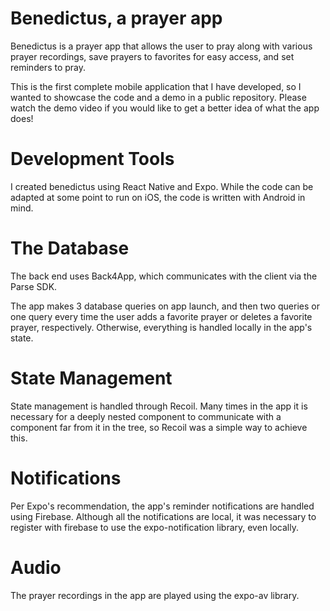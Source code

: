 # Benedictus, a prayer app

Benedictus is a prayer app that allows the user to pray along with various prayer recordings, save prayers to favorites for easy access, and set reminders to pray.

This is the first complete mobile application that I have developed, so I wanted to showcase the code and a demo in a public repository. Please watch the demo video if you would like to get a better idea of what the app does!

# Development Tools

I created benedictus using React Native and Expo. While the code can be adapted at some point to run on iOS, the code is written with Android in mind.

# The Database

The back end uses Back4App, which communicates with the client via the Parse SDK.

The app makes 3 database queries on app launch, and then two queries or one query every time the user adds a favorite prayer or deletes a favorite prayer, respectively. Otherwise, everything is handled locally in the app's state. 

# State Management

State management is handled through Recoil. Many times in the app it is necessary for a deeply nested component to communicate with a component far from it in the tree, so Recoil was a simple way to achieve this. 

# Notifications

Per Expo's recommendation, the app's reminder notifications are handled using Firebase. Although all the notifications are local, it was necessary to register with firebase to use the expo-notification library, even locally.

# Audio

The prayer recordings in the app are played using the expo-av library. 


